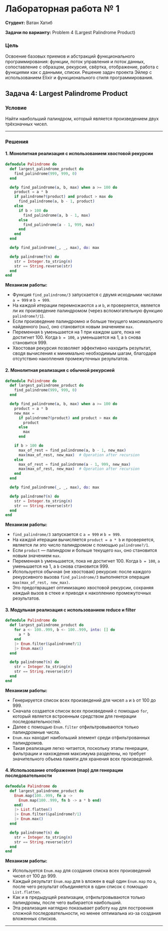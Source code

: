
# Лабораторная работа № 1

**Студент:** Ватан Хатиб

**Задачи по варианту:** Problem 4 (Largest Palindrome Product)

### Цель

Освоение базовых приемов и абстракций функционального программирования: функции, поток управления и поток данных, сопоставление с образцом, рекурсия, свёртка, отображение, работа с функциями как с данными, списки. Решение задач проекта Эйлер с использованием Elixir и функционального стиля программирования.

## Задача 4: Largest Palindrome Product

### Условие

Найти наибольший палиндром, который является произведением двух трёхзначных чисел.

---

### Решения

#### 1. Монолитная реализация с использованием хвостовой рекурсии

```elixir
defmodule Palindrome do
  def largest_palindrome_product do
    find_palindrome(999, 999, 0)
  end

  defp find_palindrome(a, b, max) when a >= 100 do
    product = a * b
    if palindrome?(product) and product > max do
      find_palindrome(a, b - 1, product)
    else
      if b > 100 do
        find_palindrome(a, b - 1, max)
      else
        find_palindrome(a - 1, 999, max)
      end
    end
  end

  defp find_palindrome(_, _, max), do: max

  defp palindrome?(n) do
    str = Integer.to_string(n)
    str == String.reverse(str)
  end
end
```

**Механизм работы:**
- Функция `find_palindrome/3` запускается с двумя исходными числами `a = 999` и `b = 999`.
- На каждой итерации перемножаются `a` и `b`, и проверяется, является ли их произведение палиндромом (через вспомогательную функцию `palindrome?/1`).
- Если произведение палиндромно и больше текущего максимального найденного (`max`), оно становится новым значением `max`.
- Переменная `b` уменьшается на 1 при каждом шаге, пока не достигнет 100. Когда `b = 100`, `a` уменьшается на 1, а `b` снова становится 999.
- Хвостовая рекурсия позволяет эффективно находить результат, сводя вычисления к минимально необходимым шагам, благодаря отсутствию накопления промежуточных результатов.

#### 2. Монолитная реализация с обычной рекурсией

```elixir
defmodule Palindrome do
  def largest_palindrome_product do
    find_palindrome(999, 999, 0)
  end

  defp find_palindrome(a, b, max) when a >= 100 do
    product = a * b
    new_max = 
      if palindrome?(product) and product > max do
        product
      else
        max
      end

    if b > 100 do
      max_of_rest = find_palindrome(a, b - 1, new_max)
      max(max_of_rest, new_max)  # Operation after recursion
    else
      max_of_rest = find_palindrome(a - 1, 999, new_max)
      max(max_of_rest, new_max)  # Operation after recursion
    end
  end

  defp find_palindrome(_, _, max), do: max

  defp palindrome?(n) do
    str = Integer.to_string(n)
    str == String.reverse(str)
  end
end
```

**Механизм работы:**
- `find_palindrome/3` запускается с `a = 999` и `b = 999`.
- На каждой итерации вычисляется `product = a * b` и проверяется, является ли это число палиндромом с помощью `palindrome?/1`.
- Если `product` — палиндром и больше текущего `max`, оно становится новым значением `max`.
- Переменная `b` уменьшается, пока не достигнет 100. Когда `b = 100`, `a` уменьшается на 1, а `b` снова становится 999.
- Используется обычная (не хвостовая) рекурсия: после каждого рекурсивного вызова `find_palindrome/3` выполняется операция `max(max_of_rest, new_max)`.
- Это предотвращает оптимизацию хвостовой рекурсии, сохраняя каждый вызов в стеке и приводя к накоплению промежуточных результатов.


#### 3. Модульная реализация с использованием reduce и filter

```elixir
defmodule Palindrome do
  def largest_palindrome_product do
    for a <- 100..999, b <- 100..999, into: [] do
      a * b
    end
    |> Enum.filter(&palindrome?/1)
    |> Enum.max()
  end

  defp palindrome?(n) do
    str = Integer.to_string(n)
    str == String.reverse(str)
  end
end
```

**Механизм работы:**
- Генерируется список всех произведений для чисел `a` и `b` от 100 до 999.
- Сначала создается список всех произведений с помощью `for`, который является встроенным средством для генерации последовательностей.
- Далее с помощью `Enum.filter` отфильтровываются только палиндромные числа.
- `Enum.max` находит наибольший элемент среди отфильтрованных палиндромов.
- Такая реализация легко читается, поскольку этапы генерации, фильтрации и нахождения максимума разделены, но требует значительного объема памяти для хранения всех произведений.


#### 4. Использование отображения (map) для генерации последовательности

```elixir
defmodule Palindrome do
  def largest_palindrome_product do
    Enum.map(100..999, fn a ->
      Enum.map(100..999, fn b -> a * b end)
    end)
    |> List.flatten()
    |> Enum.filter(&palindrome?/1)
    |> Enum.max()
  end

  defp palindrome?(n) do
    str = Integer.to_string(n)
    str == String.reverse(str)
  end
end
```

**Механизм работы:**
- Используется `Enum.map` для создания списка всех произведений чисел от 100 до 999.
- Каждый результат `Enum.map` для `b` вложен в ещё один `Enum.map` по `a`, после чего результат объединяется в один список с помощью `List.flatten`.
- Как и в предыдущей реализации, отфильтровываются только палиндромы, после чего выбирается наибольший.
- Эта реализация наглядно показывает работу `map` для построения сложной последовательности, но менее оптимальна из-за создания вложенных списков.

---
